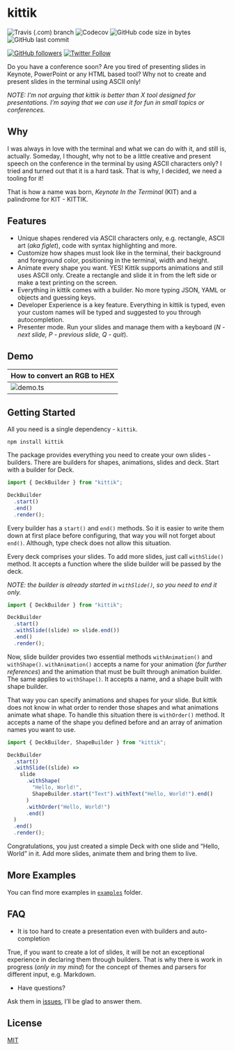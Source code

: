 # kittik

![Travis (.com) branch](https://img.shields.io/travis/com/ghaiklor/kittik/master?style=flat-square)
![Codecov](https://img.shields.io/codecov/c/github/ghaiklor/kittik?style=flat-square)
![GitHub code size in bytes](https://img.shields.io/github/languages/code-size/ghaiklor/kittik?style=flat-square)
![GitHub last commit](https://img.shields.io/github/last-commit/ghaiklor/kittik?style=flat-square)

[![GitHub followers](https://img.shields.io/github/followers/ghaiklor?label=Follow&style=social)](https://github.com/ghaiklor)
[![Twitter Follow](https://img.shields.io/twitter/follow/ghaiklor?label=Follow&style=social)](https://twitter.com/ghaiklor)

Do you have a conference soon?
Are you tired of presenting slides in Keynote, PowerPoint or any HTML based tool?
Why not to create and present slides in the terminal using ASCII only!

_NOTE: I’m not arguing that kittik is better than X tool designed for presentations. I’m saying that we can use it for fun in small topics or conferences._

## Why

I was always in love with the terminal and what we can do with it, and still is, actually.
Someday, I thought, why not to be a little creative and present speech on the conference in the terminal by using ASCII characters only?
I tried and turned out that it is a hard task.
That is why, I decided, we need a tooling for it!

That is how a name was born, _Keynote In the Terminal_ (KIT) and a palindrome for KIT - KITTIK.

## Features

- Unique shapes rendered via ASCII characters only, e.g. rectangle, ASCII art (_aka figlet_), code with syntax highlighting and more.
- Customize how shapes must look like in the terminal, their background and foreground color, positioning in the terminal, width and height.
- Animate every shape you want. YES! Kittik supports animations and still uses ASCII only. Create a rectangle and slide it in from the left side or make a text printing on the screen.
- Everything in kittik comes with a builder. No more typing JSON, YAML or objects and guessing keys.
- Developer Experience is a key feature. Everything in kittik is typed, even your custom names will be typed and suggested to you through autocompletion.
- Presenter mode. Run your slides and manage them with a keyboard (_N - next slide, P - previous slide, Q - quit_).

## Demo

| How to convert an RGB to HEX |
| ---------------------------- |
| ![demo.ts][demo.ts]          |

## Getting Started

All you need is a single dependency - `kittik`.

```shell
npm install kittik
```

The package provides everything you need to create your own slides - builders.
There are builders for shapes, animations, slides and deck.
Start with a builder for Deck.

```typescript
import { DeckBuilder } from "kittik";

DeckBuilder
  .start()
  .end()
  .render();
```

Every builder has a `start()` and `end()` methods.
So it is easier to write them down at first place before configuring, that way you will not forget about `end()`.
Although, type check does not allow this situation.

Every deck comprises your slides.
To add more slides, just call `withSlide()` method.
It accepts a function where the slide builder will be passed by the deck.

_NOTE: the builder is already started in `withSlide()`, so you need to end it only._

```typescript
import { DeckBuilder } from "kittik";

DeckBuilder
  .start()
  .withSlide((slide) => slide.end())
  .end()
  .render();
```

Now, slide builder provides two essential methods `withAnimation()` and `withShape()`.
`withAnimation()` accepts a name for your animation (_for further references_) and the animation that must be built through animation builder.
The same applies to `withShape()`.
It accepts a name, and a shape built with shape builder.

That way you can specify animations and shapes for your slide.
But kittik does not know in what order to render those shapes and what animations animate what shape.
To handle this situation there is `withOrder()` method.
It accepts a name of the shape you defined before and an array of animation names you want to use.

```typescript
import { DeckBuilder, ShapeBuilder } from "kittik";

DeckBuilder
  .start()
  .withSlide((slide) =>
    slide
      .withShape(
        "Hello, World!",
        ShapeBuilder.start("Text").withText("Hello, World!").end()
      )
      .withOrder("Hello, World!")
      .end()
  )
  .end()
  .render();
```

Congratulations, you just created a simple Deck with one slide and “Hello, World” in it.
Add more slides, animate them and bring them to live.

## More Examples

You can find more examples in [`examples`](./examples) folder.

## FAQ

- It is too hard to create a presentation even with builders and auto-completion

True, if you want to create a lot of slides, it will be not an exceptional experience in declaring them through builders.
That is why there is work in progress (_only in my mind_) for the concept of themes and parsers for different input, e.g. Markdown.

- Have questions?

Ask them in [issues](https://github.com/ghaiklor/kittik/issues), I’ll be glad to answer them.

## License

[MIT](./LICENSE)

[demo.ts]: https://user-images.githubusercontent.com/3625244/84595639-aca86800-ae61-11ea-93e3-4dd6ed7e9588.gif
